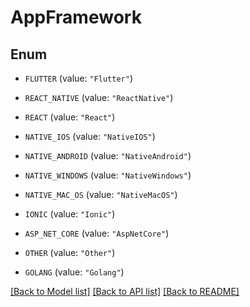 # AppFramework

## Enum


* `FLUTTER` (value: `"Flutter"`)

* `REACT_NATIVE` (value: `"ReactNative"`)

* `REACT` (value: `"React"`)

* `NATIVE_IOS` (value: `"NativeIOS"`)

* `NATIVE_ANDROID` (value: `"NativeAndroid"`)

* `NATIVE_WINDOWS` (value: `"NativeWindows"`)

* `NATIVE_MAC_OS` (value: `"NativeMacOS"`)

* `IONIC` (value: `"Ionic"`)

* `ASP_NET_CORE` (value: `"AspNetCore"`)

* `OTHER` (value: `"Other"`)

* `GOLANG` (value: `"Golang"`)


[[Back to Model list]](../README.md#documentation-for-models) [[Back to API list]](../README.md#documentation-for-api-endpoints) [[Back to README]](../README.md)



